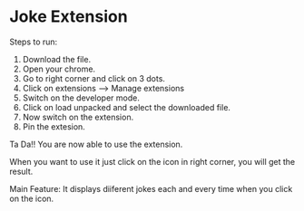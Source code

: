 # Joke Extension

Steps to run:
1) Download the file.
2) Open your chrome.
3) Go to right corner and click on 3 dots.
4) Click on extensions --> Manage extensions
5) Switch on the developer mode.
6) Click on load unpacked and select the downloaded file.
7) Now switch on the extension.
8) Pin the extesion.

Ta Da!! You are now able to use the extension.

When you want to use it just click on the icon in right corner, you will get the result.

Main Feature: It displays diiferent jokes each and every time when you click on the icon.

